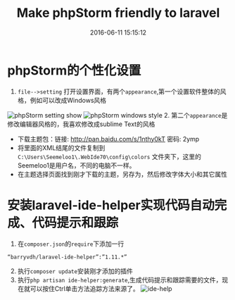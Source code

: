 ﻿---
title: Make phpStorm friendly to laravel
date: 2016-06-11 15:15:12
toc: true

tags:
- phpStorm
- laravel
---
# phpStorm的个性化设置
1. `file-->setting` 打开设置界面，有两个`appearance`,第一个设置软件整体的风格，例如可以改成Windows风格

<!-- more -->


![phpStorm setting show](setting_show.png)
![phpStorm windows style](phpStorm_windows_style.png)
2. 第二个`appearance`是修改编辑器风格的，我喜欢修改成sublime Text的风格
- 下载主题包：链接: http://pan.baidu.com/s/1nthy0kT 密码: 2ymp
- 将里面的XML结尾的文件复制到`C:\Users\Seemeloo1\.WebIde70\config\colors` 文件夹下，这里的Seemeloo1是用户名，不同的电脑不一样。
- 在主题选择页面找到刚才下载的主题，另存为，然后修改字体大小和其它属性

# 安装laravel-ide-helper实现代码自动完成、代码提示和跟踪
1. 在`composer.json`的`require`下添加一行
```
“barryvdh/laravel-ide-helper”:”1.11.*”
```
2. 执行`composer update`安装刚才添加的插件
3. 执行`php artisan ide-helper:generate`,生成代码提示和跟踪需要的文件，现在就可以按住Ctrl单击方法追踪方法来源了。
![ide-help](ide_helper.png)
